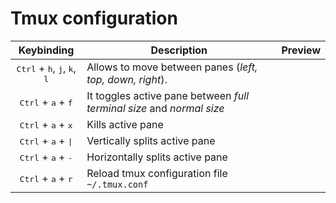 # Tmux configuration

<table>
    <thead>
        <tr>
            <th>Keybinding</th>
            <th>Description</th>
            <th>Preview</th>
        </tr>
    </thead>
    <tbody>
        <tr>
            <td align="center"><kbd>Ctrl</kbd> + <kbd>h</kbd>, <kbd>j</kbd>, <kbd>k</kbd>, <kbd>l</kbd></td>
            <td>Allows to move between panes (<i>left, top, down, right</i>).</td>
            <td></td>
        </tr>
        <tr>
            <td align="center"><kbd>Ctrl</kbd> + <kbd>a</kbd> + <kbd>f</kbd></td>
            <td>It toggles active pane between <i>full terminal size</i> and <i>normal size</i></td>
            <td></td>
        </tr>
        <tr>
            <td align="center"><kbd>Ctrl</kbd> + <kbd>a</kbd> + <kbd>x</kbd></td>
            <td>Kills active pane</td>
            <td></td>
        </tr>
        <tr>
            <td align="center"><kbd>Ctrl</kbd> + <kbd>a</kbd> + <kbd>|</kbd></td>
            <td>Vertically splits active pane</td>
            <td></td>
        </tr>
        <tr>
            <td align="center"><kbd>Ctrl</kbd> + <kbd>a</kbd> + <kbd>-</kbd></td>
            <td>Horizontally splits active pane</td>
            <td></td>
        </tr>
        <tr>
            <td align="center"><kbd>Ctrl</kbd> + <kbd>a</kbd> + <kbd>r</kbd></td>
            <td>Reload tmux configuration file <code>~/.tmux.conf</code></td>
            <td></td>
        </tr>
    </tbody>
</table>

